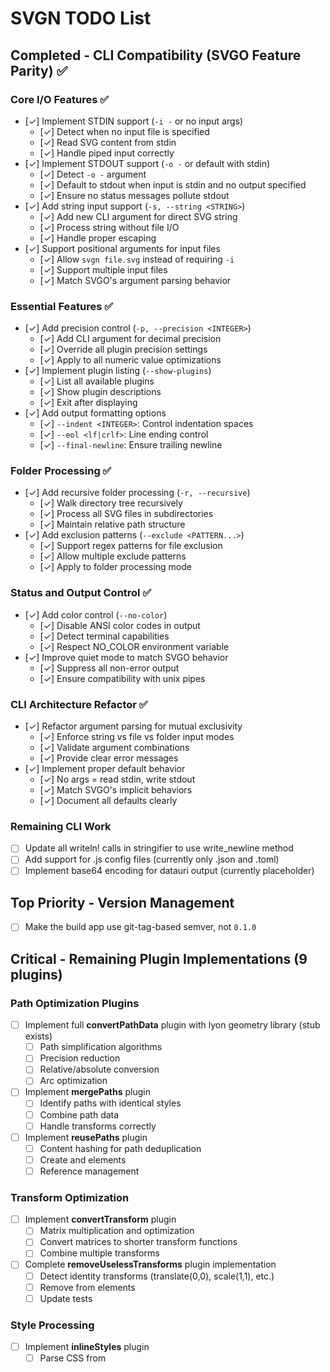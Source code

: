 # SVGN TODO List

## Completed - CLI Compatibility (SVGO Feature Parity) ✅

### Core I/O Features ✅
- [✓] Implement STDIN support (`-i -` or no input args)
  - [✓] Detect when no input file is specified
  - [✓] Read SVG content from stdin
  - [✓] Handle piped input correctly
- [✓] Implement STDOUT support (`-o -` or default with stdin)
  - [✓] Detect `-o -` argument
  - [✓] Default to stdout when input is stdin and no output specified
  - [✓] Ensure no status messages pollute stdout
- [✓] Add string input support (`-s, --string <STRING>`)
  - [✓] Add new CLI argument for direct SVG string
  - [✓] Process string without file I/O
  - [✓] Handle proper escaping
- [✓] Support positional arguments for input files
  - [✓] Allow `svgn file.svg` instead of requiring `-i`
  - [✓] Support multiple input files
  - [✓] Match SVGO's argument parsing behavior

### Essential Features ✅
- [✓] Add precision control (`-p, --precision <INTEGER>`)
  - [✓] Add CLI argument for decimal precision
  - [✓] Override all plugin precision settings
  - [✓] Apply to all numeric value optimizations
- [✓] Implement plugin listing (`--show-plugins`)
  - [✓] List all available plugins
  - [✓] Show plugin descriptions
  - [✓] Exit after displaying
- [✓] Add output formatting options
  - [✓] `--indent <INTEGER>`: Control indentation spaces
  - [✓] `--eol <lf|crlf>`: Line ending control
  - [✓] `--final-newline`: Ensure trailing newline

### Folder Processing ✅
- [✓] Add recursive folder processing (`-r, --recursive`)
  - [✓] Walk directory tree recursively
  - [✓] Process all SVG files in subdirectories
  - [✓] Maintain relative path structure
- [✓] Add exclusion patterns (`--exclude <PATTERN...>`)
  - [✓] Support regex patterns for file exclusion
  - [✓] Allow multiple exclude patterns
  - [✓] Apply to folder processing mode

### Status and Output Control ✅
- [✓] Add color control (`--no-color`)
  - [✓] Disable ANSI color codes in output
  - [✓] Detect terminal capabilities
  - [✓] Respect NO_COLOR environment variable
- [✓] Improve quiet mode to match SVGO behavior
  - [✓] Suppress all non-error output
  - [✓] Ensure compatibility with unix pipes

### CLI Architecture Refactor ✅
- [✓] Refactor argument parsing for mutual exclusivity
  - [✓] Enforce string vs file vs folder input modes
  - [✓] Validate argument combinations
  - [✓] Provide clear error messages
- [✓] Implement proper default behavior
  - [✓] No args = read stdin, write stdout
  - [✓] Match SVGO's implicit behaviors
  - [✓] Document all defaults clearly

### Remaining CLI Work
- [ ] Update all writeln! calls in stringifier to use write_newline method
- [ ] Add support for .js config files (currently only .json and .toml)
- [ ] Implement base64 encoding for datauri output (currently placeholder)

## Top Priority - Version Management
- [ ] Make the build app use git-tag-based semver, not `0.1.0`

## Critical - Remaining Plugin Implementations (9 plugins)

### Path Optimization Plugins
- [ ] Implement full **convertPathData** plugin with lyon geometry library (stub exists)
  - [ ] Path simplification algorithms
  - [ ] Precision reduction
  - [ ] Relative/absolute conversion
  - [ ] Arc optimization
- [ ] Implement **mergePaths** plugin
  - [ ] Identify paths with identical styles
  - [ ] Combine path data
  - [ ] Handle transforms correctly
- [ ] Implement **reusePaths** plugin
  - [ ] Content hashing for path deduplication
  - [ ] Create <defs> and <use> elements
  - [ ] Reference management

### Transform Optimization
- [ ] Implement **convertTransform** plugin
  - [ ] Matrix multiplication and optimization
  - [ ] Convert matrices to shorter transform functions
  - [ ] Combine multiple transforms
- [ ] Complete **removeUselessTransforms** plugin implementation
  - [ ] Detect identity transforms (translate(0,0), scale(1,1), etc.)
  - [ ] Remove from elements
  - [ ] Update tests

### Style Processing
- [ ] Implement **inlineStyles** plugin
  - [ ] Parse CSS from <style> elements
  - [ ] Calculate CSS specificity
  - [ ] Apply styles as inline attributes
  - [ ] Remove empty <style> elements

### Structural Optimization
- [ ] Implement **moveElemsAttrsToGroup** plugin
  - [ ] Analyze common attributes across elements
  - [ ] Move to parent group when beneficial
  - [ ] Calculate size reduction
- [ ] Implement **moveGroupAttrsToElems** plugin
  - [ ] Distribute group attributes to children
  - [ ] Remove unnecessary groups
  - [ ] Handle inheritance correctly
- [ ] Implement **removeUselessStrokeAndFill** plugin
  - [ ] Understand style cascade and inheritance
  - [ ] Remove redundant stroke/fill attributes
  - [ ] Handle currentColor correctly

## High Priority - Infrastructure Enhancements

### Parser Improvements
- [ ] Implement XML entity expansion (Issue #201)
  - [ ] Parse <!ENTITY> declarations in DOCTYPE
  - [ ] Build entity table
  - [ ] Expand &entity; references
- [ ] Implement selective whitespace preservation (Issue #202)
  - [ ] Preserve in <text>, <tspan>, <pre>, <script>, <style>
  - [ ] Trim in other elements
  - [ ] Add configuration option
- [ ] Add enhanced error reporting (Issue #203)
  - [ ] Track line/column during parsing
  - [ ] Provide context snippets
  - [ ] Improve error messages

### Stringifier Enhancements
- [ ] Add XML declaration output support (Issue #206)
  - [ ] Output <?xml version="1.0" encoding="UTF-8"?>
  - [ ] Make encoding configurable
  - [ ] Conditional output based on config
- [ ] Add DOCTYPE output support (Issue #207)
  - [ ] Preserve DOCTYPE from input
  - [ ] Output entity definitions
  - [ ] Handle public/system identifiers

### Architecture Improvements
- [ ] Implement visitor pattern (Issue #213)
  - [ ] Create Visitor trait with enter/exit methods
  - [ ] Support for different node types
  - [ ] Enable fine-grained traversal control
- [ ] Implement preset system (Issue #215)
  - [ ] Create Preset trait
  - [ ] Implement preset-default
  - [ ] Support preset inheritance
  - [ ] Allow custom presets
- [ ] Add dynamic plugin loading support (Issue #216)
  - [ ] Plugin discovery mechanism
  - [ ] Runtime loading API
  - [ ] External plugin interface

## Medium Priority - Plugin Enhancements

- [ ] Fix cleanupEnableBackground style handling (Issue #225)
  - [ ] Parse enable-background from style attributes
  - [ ] Merge with attribute handling
- [ ] Fix cleanupIds URL encoding (Issue #227)
  - [ ] Match SVGO's encodeURI behavior
  - [ ] Handle special characters correctly
- [ ] Add cleanupIds optimization skip (Issue #228)
  - [ ] Detect SVGs with only defs
  - [ ] Skip ID minification for such files

## Medium Priority - Build and Distribution

- [ ] Complete cross-platform build scripts (Issue #410)
  - [ ] Fix macOS universal binary build (Issue #412)
  - [ ] Create Linux packaging (.deb, .rpm, .AppImage)
  - [ ] Create Windows installer (.msi)
  - [ ] Update GitHub Actions workflow
- [ ] Implement version management
  - [ ] Git tag-based versioning
  - [ ] Automatic version injection at build time
  - [ ] Update set-cargo-version.sh script

## Low Priority - Code Quality

- [ ] Fix 27 Clippy warnings
  - [ ] Fix collapsible if statements (2)
  - [ ] Fix needless borrows (2)
  - [ ] Replace manual clamp with clamp function (1)
  - [ ] Add #[derive(Default)] for 3 structs
  - [ ] Implement Default for 17 structs with new()
  - [ ] Fix recursive parameter warnings (3)
  - [ ] Fix length comparison (1)
  - [ ] Fix collapsible match (1)
  - [ ] Remove needless return (1)
  - [ ] Fix invalid regex with backreference in prefix_ids.rs
- [ ] Fix minor formatting issues in benches/optimization.rs

## Low Priority - Performance and Testing

- [ ] Create comprehensive benchmarks
  - [ ] Compare performance with SVGO
  - [ ] Benchmark individual plugins
  - [ ] Memory usage profiling
- [ ] Expand test coverage
  - [ ] Port remaining SVGO test fixtures
  - [ ] Add fuzz testing for parser
  - [ ] Performance regression tests
- [ ] Optimize performance
  - [ ] Profile and optimize hot paths
  - [ ] Consider parallel processing
  - [ ] Optimize memory allocations

## Future Enhancements

- [ ] WASM compilation support
- [ ] Node.js bindings
- [ ] Python bindings
- [ ] Plugin marketplace
- [ ] Visual optimization preview
- [ ] GPU-accelerated path optimization
- [ ] Machine learning optimization hints

## Documentation

- [ ] Complete API documentation
- [ ] Write migration guide from SVGO
- [ ] Create plugin development guide
- [ ] Add more examples
- [ ] Document performance characteristics

## Issues to Remove/Close

- [ ] Review and close resolved issue files:
  - [x] 411.txt (already removed - convertPathData stub implementation)
  - [ ] Verify other issue files are still relevant